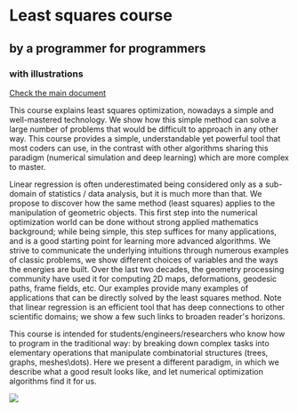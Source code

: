 # Least squares course
## by a programmer for programmers
### with illustrations

[Check the main document](https://github.com/ssloy/least-squares-course/blob/master/manuscript.pdf)

This course explains least squares optimization, nowadays a simple and well-mastered technology.
We show how this simple method can solve a large number of problems that would be difficult to approach in any other way.
This course provides a simple, understandable yet powerful tool that most coders can use,
in the contrast with other algorithms sharing this paradigm (numerical simulation and deep learning) which are more complex to master.

Linear regression is often underestimated being considered only as a sub-domain of statistics / data analysis, but it is much more than that.
We propose to discover how the same method (least squares) applies to the manipulation of geometric objects.
This first step into the numerical optimization world can be done without strong applied mathematics background;
while being simple, this step suffices for many applications, and is a good starting point for learning more advanced algorithms.
We strive to communicate the underlying intuitions through numerous examples of classic problems, we show different choices of variables and the ways the energies are built.
Over the last two decades, the geometry processing community have used it for computing 2D maps, deformations, geodesic paths, frame fields, etc.
Our examples provide many examples of applications that can be directly solved by the least squares method.
Note that linear regression is an efficient tool that has deep connections to other scientific domains;
we show a few such links to broaden reader's horizons.

This course is intended for students/engineers/researchers who know how to program in the traditional way:
by breaking down complex tasks into elementary operations that manipulate combinatorial structures (trees, graphs, meshes\dots).
Here we present a different paradigm, in which we describe what a good result looks like, and let numerical optimization algorithms find it for us.

![](https://raw.githubusercontent.com/ssloy/least-squares-course/master/manuscript/img/caricature.jpg)

